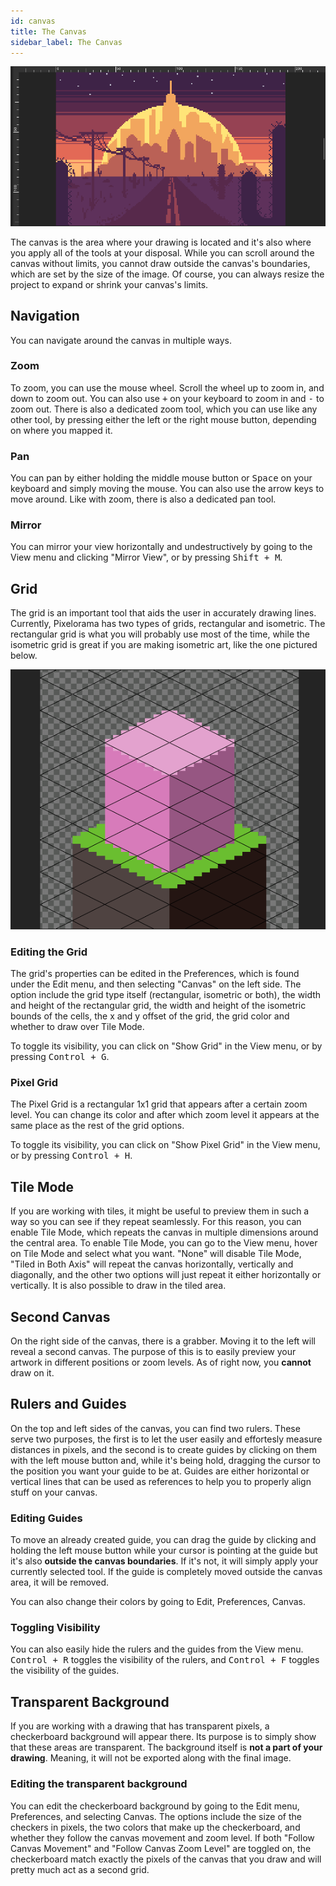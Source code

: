 ```yaml
---
id: canvas
title: The Canvas
sidebar_label: The Canvas
---
```


![Pixelorama's Canvas](assets/canvas.png)

The canvas is the area where your drawing is located and it's also where you apply all of the tools at your disposal. While you can scroll around the canvas without limits, you cannot draw outside the canvas's boundaries, which are set by the size of the image. Of course, you can always resize the project to expand or shrink your canvas's limits.

## Navigation
You can navigate around the canvas in multiple ways.

### Zoom
To zoom, you can use the mouse wheel. Scroll the wheel up to zoom in, and down to zoom out. You can also use <kbd>+</kbd> on your keyboard to zoom in and <kbd>-</kbd> to zoom out. There is also a dedicated zoom tool, which you can use like any other tool, by pressing either the left or the right mouse button, depending on where you mapped it.

### Pan
You can pan by either holding the middle mouse button or <kbd>Space</kbd> on your keyboard and simply moving the mouse. You can also use the arrow keys to move around. Like with zoom, there is also a dedicated pan tool.

### Mirror
You can mirror your view horizontally and undestructively by going to the View menu and clicking "Mirror View", or by pressing <kbd>Shift + M</kbd>.

## Grid
The grid is an important tool that aids the user in accurately drawing lines. Currently, Pixelorama has two types of grids, rectangular and isometric. The rectangular grid is what you will probably use most of the time, while the isometric grid is great if you are making isometric art, like the one pictured below.

![Isometric Grid](assets/canvas_isometric_grid.png)

### Editing the Grid
The grid's properties can be edited in the Preferences, which is found under the Edit menu, and then selecting "Canvas" on the left side. The option include the grid type itself (rectangular, isometric or both), the width and height of the rectangular grid, the width and height of the isometric bounds of the cells, the x and y offset of the grid, the grid color and whether to draw over Tile Mode.

To toggle its visibility, you can click on "Show Grid" in the View menu, or by pressing <kbd>Control + G</kbd>.

### Pixel Grid
The Pixel Grid is a rectangular 1x1 grid that appears after a certain zoom level. You can change its color and after which zoom level it appears at the same place as the rest of the grid options.

To toggle its visibility, you can click on "Show Pixel Grid" in the View menu, or by pressing <kbd>Control + H</kbd>.

## Tile Mode
If you are working with tiles, it might be useful to preview them in such a way so you can see if they repeat seamlessly. For this reason, you can enable Tile Mode, which repeats the canvas in multiple dimensions around the central area. To enable Tile Mode, you can go to the View menu, hover on Tile Mode and select what you want. "None" will disable Tile Mode, "Tiled in Both Axis" will repeat the canvas horizontally, vertically and diagonally, and the other two options will just repeat it either horizontally or vertically. It is also possible to draw in the tiled area.

## Second Canvas
On the right side of the canvas, there is a grabber. Moving it to the left will reveal a second canvas. The purpose of this is to easily preview your artwork in different positions or zoom levels. As of right now, you **cannot** draw on it.

## Rulers and Guides
On the top and left sides of the canvas, you can find two rulers. These serve two purposes, the first is to let the user easily and effortesly measure distances in pixels, and the second is to create guides by clicking on them with the left mouse button and, while it's being hold, dragging the cursor to the position you want your guide to be at. Guides are either horizontal or vertical lines that can be used as references to help you to properly align stuff on your canvas.

### Editing Guides
To move an already created guide, you can drag the guide by clicking and holding the left mouse button while your cursor is pointing at the guide but it's also **outside the canvas boundaries**. If it's not, it will simply apply your currently selected tool. If the guide is completely moved outside the canvas area, it will be removed.

You can also change their colors by going to Edit, Preferences, Canvas.

### Toggling Visibility
You can also easily hide the rulers and the guides from the View menu. <kbd>Control + R</kbd> toggles the visibility of the rulers, and <kbd>Control + F</kbd> toggles the visibility of the guides.

## Transparent Background
If you are working with a drawing that has transparent pixels, a checkerboard background will appear there. Its purpose is to simply show that these areas are transparent. The background itself is **not a part of your drawing**. Meaning, it will not be exported along with the final image.

### Editing the transparent background
You can edit the checkerboard background by going to the Edit menu, Preferences, and selecting Canvas. The options include the size of the checkers in pixels, the two colors that make up the checkerboard, and whether they follow the canvas movement and zoom level. If both "Follow Canvas Movement" and "Follow Canvas Zoom Level" are toggled on, the checkerboard match exactly the pixels of the canvas that you draw and will pretty much act as a second grid.
